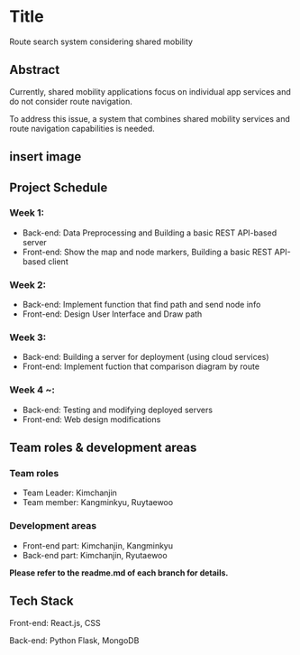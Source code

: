 # Title
Route search system considering shared mobility

## Abstract
Currently, shared mobility applications focus on individual app services and do not consider route navigation. 

To address this issue, a system that combines shared mobility services and route navigation capabilities is needed.

## insert image

## Project Schedule
### Week 1: 
  + Back-end: Data Preprocessing and Building a basic REST API-based server
  + Front-end: Show the map and node markers, Building a basic REST API-based client

### Week 2:
  + Back-end: Implement function that find path and send node info
  + Front-end: Design User Interface and Draw path

### Week 3:
  + Back-end: Building a server for deployment (using cloud services)
  + Front-end: Implement fuction that comparison diagram by route

### Week 4 ~:
  + Back-end: Testing and modifying deployed servers
  + Front-end: Web design modifications

## Team roles & development areas
### Team roles
+ Team Leader: Kimchanjin
+ Team member: Kangminkyu, Ruytaewoo

### Development areas
+ Front-end part: Kimchanjin, Kangminkyu
+ Back-end part: Kimchanjin, Ryutaewoo

**Please refer to the readme.md of each branch for details.**


## Tech Stack
Front-end: React.js, CSS

Back-end: Python Flask, MongoDB
